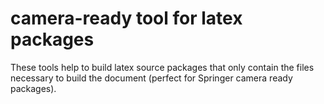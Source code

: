 camera-ready tool for latex packages
===============

These tools help to build latex source packages that only contain the files necessary to build the document (perfect for Springer camera ready packages).
